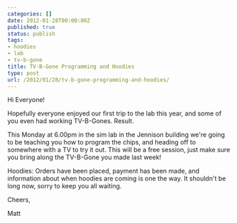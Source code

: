 ```yaml
---
categories: []
date: 2012-01-28T00:00:00Z
published: true
status: publish
tags:
- hoodies
- lab
- tv-b-gone
title: TV-B-Gone Programming and Hoodies
type: post
url: /2012/01/28/tv-b-gone-programming-and-hoodies/
---
```


Hi Everyone!

Hopefully everyone enjoyed our first trip to the lab this year, and some of
you even had working TV-B-Gones. Result.

This Monday at 6.00pm in the sim lab in the Jennison building we're going
to be teaching you how to program the chips, and heading off to somewhere
with a TV to try it out. This will be a free session, just make sure you
bring along the TV-B-Gone you made last week!

Hoodies: Orders have been placed, payment has been made, and information
about when hoodies are coming is one the way. It shouldn't be long now,
sorry to keep you all waiting.

Cheers,

Matt
